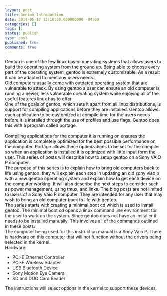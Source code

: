 ```yaml
---
layout: post
title: Gentoo Introduction
date: 2014-05-17 13:10:00.000000000 -04:00
categories: []
tags: []
status: publish
type: post
published: true
comments: true
---
```

<div dir="ltr" style="text-align:left;">
<div class="western" style="margin-bottom:0;"><span style="color:#00000a;">Gentoo is one of the few linux based operating systems that allows users to build the operating system from the ground up. Being able to choose every part of the operating system, gentoo is extremely customizable. As a result it can be adapted to meet any users needs.</span></div>
<div class="western" style="margin-bottom:0;"></div>
<div class="western" style="margin-bottom:0;"><span style="color:#00000a;">Old computers usually come with outdated operating system that are vulnerable to attack. By using gentoo a user can ensure an old computer is running a newer, less vulnerable operating system while enjoying all of the useful features linux has to offer.</span></div>
<div class="western" style="margin-bottom:0;"></div>
<div class="western" style="margin-bottom:0;"><span style="color:#00000a;">One of the goals of gentoo, which sets it apart from all linux distributions, is support for compiling applications before they are installed. Gentoo allows each application to be customized at compile time for the users needs before it is installed through the use of profiles and use flags. Gentoo does this with a program called portage.</span></div>
<div class="western" style="margin-bottom:0;"><span style="color:#00000a;"><br /></span></div>
<div class="western" style="margin-bottom:0;"><span style="color:#00000a;">Compiling applications for the computer it is running on ensures the application is completely optimized for the best possible performance on the computer. Portage allows these optimizations to be set for the compiler so when an application is installed it is optimized with little input form the user. </span><span style="color:#00000a;">This series of posts will describe how to setup gentoo on a Sony VAIO P computer.</span></div>
<div class="western" style="margin-bottom:0;"></div>
<div class="western" style="margin-bottom:0;"><span style="color:#00000a;">The purpose of this series is to explain how to bring old computers back to life using gentoo. they will explain each step in updating an old sony viao p with a new gentoo operating system and explain how to get each device on the computer working. It will also describe the next steps to consider such as power management, using tmux, and links. The blog posts are not limited to users of a Sony Vaio P computer. They are intended for any user that may wish to bring an old computer back to life with gentoo.</span></div>
<div class="western" style="margin-bottom:0;"></div>
<div class="western" style="margin-bottom:0;"><span style="color:#00000a;">The series starts with creating a minimal boot cd which is used to install gentoo. </span>The minimal boot cd opens a linux command line environment for the user to work on the system. Since gentoo does not have an installer it needs to be installed manually. This involves all of the commands outlined in these posts.</div>
<div class="western" style="margin-bottom:0;"></div>
<div class="western" style="margin-bottom:0;">The computer being used for this instruction manual is a Sony Vaio P. There is hardware on this computer that will not function without the drivers being selected in the kernel.</div>
<div class="western" style="margin-bottom:0;"></div>
<div class="western" style="margin-bottom:0;">Hardware:</div>
<ul>
<li>
<div class="western" style="margin-bottom:0;">PCI-E Ethernet  Controller</div>
</li>
<li>
<div class="western" style="margin-bottom:0;">PCI-E Wireless  Adapter</div>
</li>
<li>
<div class="western" style="margin-bottom:0;">USB Bluetooth  Device</div>
</li>
<li>
<div class="western" style="margin-bottom:0;">Sony Motion Eye  Camera</div>
</li>
<li>
<div class="western" style="margin-bottom:0;">SD and DUO Card  Reader</div>
</li>
</ul>
<div class="western" style="margin-bottom:0;"></div>
<div class="western" style="margin-bottom:0;">The instructions will select options in the kernel to support these devices.</div>
</div>
